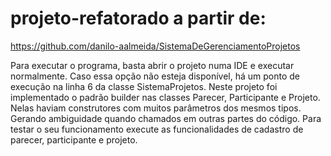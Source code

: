 # projeto-refatorado a partir de:
https://github.com/danilo-aalmeida/SistemaDeGerenciamentoProjetos

Para executar o programa, basta abrir o projeto numa IDE e executar normalmente. Caso essa opção não esteja disponível, há um ponto de execução na linha 6 da classe SistemaProjetos.
Neste projeto foi implementado o padrão builder nas classes Parecer, Participante e Projeto. Nelas haviam construtores com muitos parâmetros dos mesmos tipos. Gerando ambiguidade quando chamados em outras partes do código. Para testar o seu funcionamento execute as funcionalidades de cadastro de parecer, participante e projeto.

